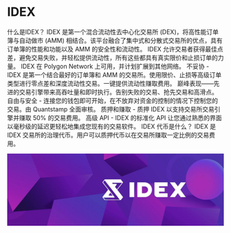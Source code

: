 # IDEX

什么是IDEX？
IDEX 是第一个混合流动性去中心化交易所 (DEX)，将高性能订单簿与自动做市 (AMM) 相结合。该平台融合了集中式和分散式交易所的优点，具有订单簿的性能和功能以及 AMM 的安全性和流动性。 IDEX 允许交易者获得最佳点差，避免交易失败，并轻松提供流动性，所有这些都具有真实限价和止损订单的力量。 IDEX 在 Polygon Network 上可用，并计划扩展到其他网络。
不妥协 - IDEX 是第一个结合最好的订单簿和 AMM 的交易所。使用限价、止损等高级订单类型进行零点差和深度流动性交易。一键提供流动性赚取费用。
巅峰表现——先进的交易引擎带来高吞吐量和即时执行。告别失败的交易、抢先交易和高滑点。
自由与安全 - 连接您的钱包即可开始，在不放弃对资金的控制的情况下控制您的交易。由 Quantstamp 全面审核。
质押和赚取 - 质押 IDEX 以支持交易所交易引擎并赚取 50% 的交易费用。
高级 API - IDEX 的标准化 API 让您通过熟悉的界面以毫秒级的延迟更轻松地集成您现有的交易软件。
IDEX 代币是什么？
IDEX 是 IDEX 交易所的治理代币。用户可以质押代币以在交易所赚取一定比例的交易费用。

![1500x500](1500x500.jpg)

